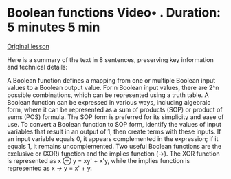 # Boolean functions Video• . Duration: 5 minutes 5 min

[Original lesson](https://www.coursera.org/learn/uol-discrete-mathematics/lecture/DsDb9/boolean-functions)

Here is a summary of the text in 8 sentences, preserving key information and technical details:

A Boolean function defines a mapping from one or multiple Boolean input values to a Boolean output value. For n Boolean input values, there are 2^n possible combinations, which can be represented using a truth table. A Boolean function can be expressed in various ways, including algebraic form, where it can be represented as a sum of products (SOP) or product of sums (POS) formula. The SOP form is preferred for its simplicity and ease of use. To convert a Boolean function to SOP form, identify the values of input variables that result in an output of 1, then create terms with these inputs. If an input variable equals 0, it appears complemented in the expression; if it equals 1, it remains uncomplemented. Two useful Boolean functions are the exclusive or (XOR) function and the implies function (→). The XOR function is represented as x ⊕ y = xy' + x'y, while the implies function is represented as x → y = x' + y.

